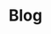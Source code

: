 ---
title: Blog
header-title: Blog
description: Read about my journey as a web developer and learn new things with my tutorials.
layout: blog
order: 3
featuredImg: /blog_background.jpg
include: true
---